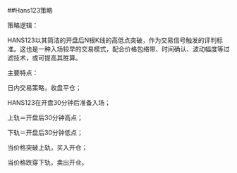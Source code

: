 ##Hans123策略

策略逻辑：

HANS123以其简洁的开盘后N根K线的高低点突破，作为交易信号触发的评判标准。这也是一种入场较早的交易模式，配合价格包络带、时间确认、波动幅度等过滤技术，或可提高其胜算。

主要特点：

日内交易策略，收盘平仓；

HANS123在开盘30分钟后准备入场；

上轨＝开盘后30分钟高点；

下轨＝开盘后30分钟低点；

当价格突破上轨，买入开仓；

当价格跌穿下轨，卖出开仓。